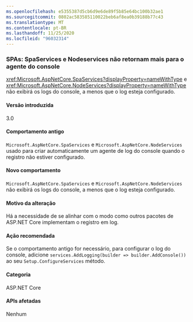 ```yaml
---
ms.openlocfilehash: e5355387d5cb6d9e6de89f5b85e64bc100b32ae1
ms.sourcegitcommit: 0802ac583585110022beb6af8ea0b39188b77c43
ms.translationtype: MT
ms.contentlocale: pt-BR
ms.lasthandoff: 11/25/2020
ms.locfileid: "96032314"
---
```

### <a name="spas-spaservices-and-nodeservices-no-longer-fall-back-to-console-logger"></a>SPAs: SpaServices e Nodeservices não retornam mais para o agente do console

<xref:Microsoft.AspNetCore.SpaServices?displayProperty=nameWithType> e <xref:Microsoft.AspNetCore.NodeServices?displayProperty=nameWithType> não exibirá os logs do console, a menos que o log esteja configurado.

#### <a name="version-introduced"></a>Versão introduzida

3.0

#### <a name="old-behavior"></a>Comportamento antigo

`Microsoft.AspNetCore.SpaServices` e `Microsoft.AspNetCore.NodeServices` usado para criar automaticamente um agente de log do console quando o registro não estiver configurado.

#### <a name="new-behavior"></a>Novo comportamento

`Microsoft.AspNetCore.SpaServices` e `Microsoft.AspNetCore.NodeServices` não exibirá os logs do console, a menos que o log esteja configurado.

#### <a name="reason-for-change"></a>Motivo da alteração

Há a necessidade de se alinhar com o modo como outros pacotes de ASP.NET Core implementam o registro em log.

#### <a name="recommended-action"></a>Ação recomendada

Se o comportamento antigo for necessário, para configurar o log do console, adicione `services.AddLogging(builder => builder.AddConsole())` ao seu `Setup.ConfigureServices` método.

#### <a name="category"></a>Categoria

ASP.NET Core

#### <a name="affected-apis"></a>APIs afetadas

Nenhum

<!--

#### Affected APIs

Not detectable via API analysis

-->
